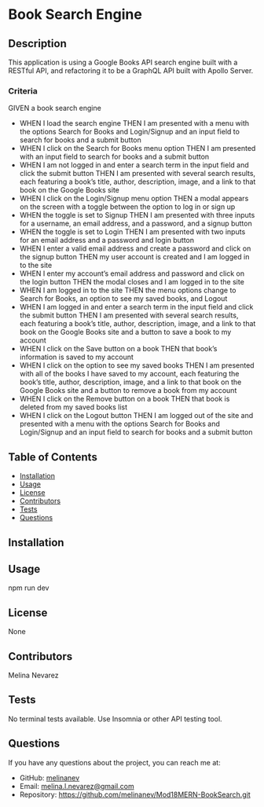 # Book Search Engine

## Description

This application is using a Google Books API search engine built with a RESTful API, and refactoring it to be a GraphQL API built with Apollo Server.

### Criteria

GIVEN a book search engine
- WHEN I load the search engine
THEN I am presented with a menu with the options Search for Books and Login/Signup and an input field to search for books and a submit button
- WHEN I click on the Search for Books menu option
THEN I am presented with an input field to search for books and a submit button
- WHEN I am not logged in and enter a search term in the input field and click the submit button
THEN I am presented with several search results, each featuring a book’s title, author, description, image, and a link to that book on the Google Books site
- WHEN I click on the Login/Signup menu option
THEN a modal appears on the screen with a toggle between the option to log in or sign up
- WHEN the toggle is set to Signup
THEN I am presented with three inputs for a username, an email address, and a password, and a signup button
- WHEN the toggle is set to Login
THEN I am presented with two inputs for an email address and a password and login button
- WHEN I enter a valid email address and create a password and click on the signup button
THEN my user account is created and I am logged in to the site
- WHEN I enter my account’s email address and password and click on the login button
THEN the modal closes and I am logged in to the site
- WHEN I am logged in to the site
THEN the menu options change to Search for Books, an option to see my saved books, and Logout
- WHEN I am logged in and enter a search term in the input field and click the submit button
THEN I am presented with several search results, each featuring a book’s title, author, description, image, and a link to that book on the Google Books site and a button to save a book to my account
- WHEN I click on the Save button on a book
THEN that book’s information is saved to my account
- WHEN I click on the option to see my saved books
THEN I am presented with all of the books I have saved to my account, each featuring the book’s title, author, description, image, and a link to that book on the Google Books site and a button to remove a book from my account
- WHEN I click on the Remove button on a book
THEN that book is deleted from my saved books list
- WHEN I click on the Logout button
THEN I am logged out of the site and presented with a menu with the options Search for Books and Login/Signup and an input field to search for books and a submit button  


## Table of Contents

- [Installation](#installation)
- [Usage](#usage)
- [License](#license)
- [Contributors](#contributors)
- [Tests](#tests)
- [Questions](#questions)

## Installation



## Usage 

npm run dev


## License

None

## Contributors

Melina Nevarez

## Tests

No terminal tests available.  Use Insomnia or other API testing tool.

## Questions

If you have any questions about the project, you can reach me at:

- GitHub: [melinanev](https://github.com/melinanev)
- Email: [melina.l.nevarez@gmail.com](mailto:melina.l.nevarez@gmail.com)
- Repository: https://github.com/melinanev/Mod18MERN-BookSearch.git
